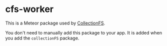 cfs-worker
=========================

This is a Meteor package used by
[CollectionFS](https://github.com/CollectionFS/Meteor-CollectionFS).

You don't need to manually add this package to your app. It is added when you
add the `collectionFS` package.